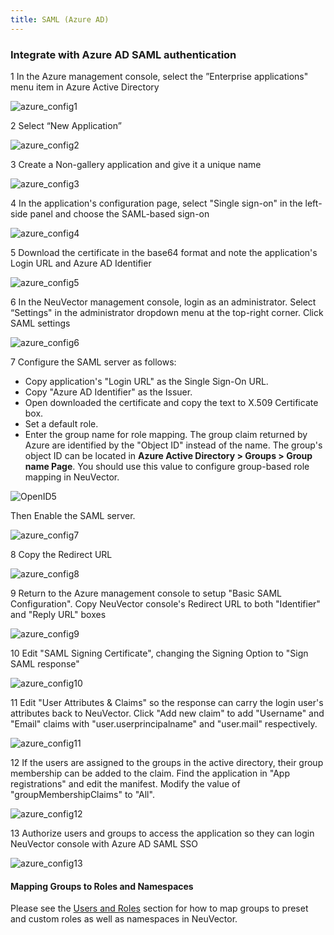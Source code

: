 ```yaml
---
title: SAML (Azure AD)
---
```


### Integrate with Azure AD SAML authentication

1 In the Azure management console, select the ”Enterprise applications" menu item in Azure Active Directory

![azure_config1](/img/08.integration/05.msazure/azure1.png)

2 Select “New Application”

![azure_config2](/img/08.integration/05.msazure/azure2.png)

3 Create a Non-gallery application and give it a unique name

![azure_config3](/img/08.integration/05.msazure/azure3.png)

4 In the application's configuration page, select "Single sign-on" in the left-side panel and choose the SAML-based sign-on

![azure_config4](/img/08.integration/05.msazure/azure4.png)

5 Download the certificate in the base64 format and note the application's Login URL and Azure AD Identifier

![azure_config5](/img/08.integration/05.msazure/azure5.png)

6 In the NeuVector management console, login as an administrator. Select “Settings" in the administrator dropdown menu at the top-right corner. Click SAML settings

![azure_config6](/img/08.integration/05.msazure/azure6.png)

7 Configure the SAML server as follows:
+ Copy application's "Login URL" as the Single Sign-On URL.
+ Copy "Azure AD Identifier" as the Issuer.
+ Open downloaded the certificate and copy the text to X.509 Certificate box.
+ Set a default role.
+ Enter the group name for role mapping. The group claim returned by Azure are identified by the "Object ID" instead of the name. The group's object ID can be located in **Azure Active Directory > Groups > Group name Page**. You should use this value to configure group-based role mapping in NeuVector.

![OpenID5](/img/08.integration/05.msazure/openid5.png)

Then Enable the SAML server.

![azure_config7](/img/08.integration/05.msazure/azure7.png)

8 Copy the Redirect URL

![azure_config8](/img/08.integration/05.msazure/azure8.png)


9 Return to the Azure management console to setup "Basic SAML Configuration". Copy NeuVector console's Redirect URL to both "Identifier" and "Reply URL" boxes

![azure_config9](/img/08.integration/05.msazure/azure9.png)

10 Edit "SAML Signing Certificate", changing the Signing Option to "Sign SAML response"

![azure_config10](/img/08.integration/05.msazure/azure10.png)

11 Edit "User Attributes & Claims" so the response can carry the login user's attributes back to NeuVector. Click "Add new claim" to add "Username" and "Email" claims with "user.userprincipalname" and "user.mail" respectively.

![azure_config11](/img/08.integration/05.msazure/azure11.png)

12 If the users are assigned to the groups in the active directory, their group membership can be added to the claim. Find the application in "App registrations" and edit the manifest. Modify the value of "groupMembershipClaims" to "All".

![azure_config12](/img/08.integration/05.msazure/azure12.png)

13 Authorize users and groups to access the application so they can login NeuVector console with Azure AD SAML SSO

![azure_config13](/img/08.integration/05.msazure/azure13.png)


#### Mapping Groups to Roles and Namespaces
Please see the [Users and Roles](/configuration/users#mapping-groups-to-roles-and-namespaces) section for how to map groups to preset and custom roles as well as namespaces in NeuVector.

